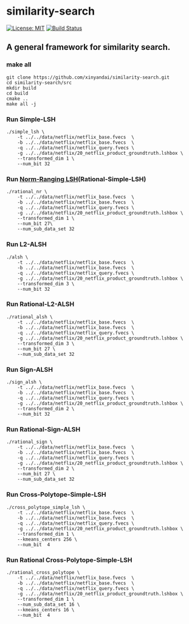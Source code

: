 similarity-search
==============
[![License: MIT](https://img.shields.io/badge/License-MIT-yellow.svg)](https://github.com/xinyandai/similarity-search/blob/master/LICENSE)
[![Build Status](https://travis-ci.com/xinyandai/similarity-search.svg?token=rQzxktTxAXqqyNh8ZrSa&branch=master)](https://travis-ci.com/xinyandai/similarity-search)
## A general framework for similarity search.
### make all  
    git clone https://github.com/xinyandai/similarity-search.git
    cd similarity-search/src
    mkdir build
    cd build
    cmake ..
    make all -j

### Run Simple-LSH

    ./simple_lsh \
        -t ../../data/netflix/netflix_base.fvecs  \
        -b ../../data/netflix/netflix_base.fvecs  \
        -q ../../data/netflix/netflix_query.fvecs \
        -g ../../data/netflix/20_netflix_product_groundtruth.lshbox \
        --transformed_dim 1 \
        --num_bit 32

### Run [Norm-Ranging LSH](https://arxiv.org/pdf/1809.08782.pdf)(Rational-Simple-LSH)

    ./rational_nr \
        -t ../../data/netflix/netflix_base.fvecs  \
        -b ../../data/netflix/netflix_base.fvecs  \
        -q ../../data/netflix/netflix_query.fvecs \
        -g ../../data/netflix/20_netflix_product_groundtruth.lshbox \
        --transformed_dim 1 \
        --num_bit 27\
        --num_sub_data_set 32


### Run L2-ALSH

    ./alsh \
        -t ../../data/netflix/netflix_base.fvecs  \
        -b ../../data/netflix/netflix_base.fvecs  \
        -q ../../data/netflix/netflix_query.fvecs \
        -g ../../data/netflix/20_netflix_product_groundtruth.lshbox \
        --transformed_dim 3 \
        --num_bit 32
### Run Rational-L2-ALSH

    ./rational_alsh \
        -t ../../data/netflix/netflix_base.fvecs  \
        -b ../../data/netflix/netflix_base.fvecs  \
        -q ../../data/netflix/netflix_query.fvecs \
        -g ../../data/netflix/20_netflix_product_groundtruth.lshbox \
        --transformed_dim 3 \
        --num_bit 27 \
        --num_sub_data_set 32
### Run Sign-ALSH

    ./sign_alsh \
        -t ../../data/netflix/netflix_base.fvecs  \
        -b ../../data/netflix/netflix_base.fvecs  \
        -q ../../data/netflix/netflix_query.fvecs \
        -g ../../data/netflix/20_netflix_product_groundtruth.lshbox \
        --transformed_dim 2 \
        --num_bit 32
        
### Run Rational-Sign-ALSH

    ./rational_sign \
        -t ../../data/netflix/netflix_base.fvecs  \
        -b ../../data/netflix/netflix_base.fvecs  \
        -q ../../data/netflix/netflix_query.fvecs \
        -g ../../data/netflix/20_netflix_product_groundtruth.lshbox \
        --transformed_dim 2 \
        --num_bit 27 \
        --num_sub_data_set 32
                
### Run Cross-Polytope-Simple-LSH

    ./cross_polytope_simple_lsh \
        -t ../../data/netflix/netflix_base.fvecs  \
        -b ../../data/netflix/netflix_base.fvecs  \
        -q ../../data/netflix/netflix_query.fvecs \
        -g ../../data/netflix/20_netflix_product_groundtruth.lshbox \
        --transformed_dim 1 \
        --kmeans_centers 256 \
        --num_bit  4
        
### Run Rational Cross-Polytope-Simple-LSH

    ./rational_cross_polytope \
        -t ../../data/netflix/netflix_base.fvecs  \
        -b ../../data/netflix/netflix_base.fvecs  \
        -q ../../data/netflix/netflix_query.fvecs \
        -g ../../data/netflix/20_netflix_product_groundtruth.lshbox \
        --transformed_dim 1 \
        --num_sub_data_set 16 \
        --kmeans_centers 16 \
        --num_bit  4
